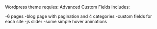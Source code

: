 Wordpress theme
requies: Advanced Custom Fields
includes:

-6 pages
-blog page with pagination and 4 categories
-custom fields for each site
-js slider
-some simple hover animations